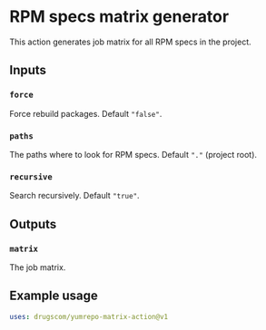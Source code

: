 # RPM specs matrix generator

This action generates job matrix for all RPM specs in the project.

## Inputs

### `force`

Force rebuild packages. Default `"false"`.

### `paths`

The paths where to look for RPM specs. Default `"."` (project root).

### `recursive`

Search recursively. Default `"true"`.

## Outputs

### `matrix`

The job matrix.

## Example usage

```yaml
uses: drugscom/yumrepo-matrix-action@v1
```